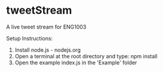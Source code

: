 tweetStream
===========

A live tweet stream for ENG1003


Setup Instructions:
1. Install node.js - nodejs.org
2. Open a terminal at the root directory and type: npm install
3. Open the example index.js in the 'Example' folder
